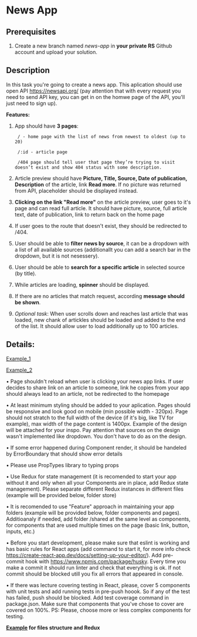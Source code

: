 # News App

## Prerequisites

1. Create a new branch named _news-app_ in **your private RS** Github account and upload your solution.

## Description

In this task you're going to create a news app. This aplication should use open API https://newsapi.org/ (pay attention that with every request you need to send API key, you can get in on the homwe page of the API, you'll just need to sign up).

**Features:**

1.  App should have **3 pages**:

         / - home page with the list of news from newest to oldest (up to 20)

         /:id - article page

         /404 page should tell user that page they’re trying to visit doesn’t exist and show 404 status with some description.

2.  Article preview should have **Picture, Title, Source, Date of publication, Description** of the article, link **Read more**. If no picture was returned from API, placeholder should be displayed instead.
3.  **Clicking on the link "Read more"** on the article preview, user goes to it's page and can read full article. It should have picture, source, full article text, date of publication, link to return back on the home page
4.  If user goes to the route that doesn't exist, they should be redirected to /404.
5.  User should be able to **filter news by source**, it can be a dropdown with a list of all available sources (additionallt you can add a search bar in the dropdown, but it is not nesessery).
6.  User should be able to **search for a specific article** in selected source (by title).
7.  While articles are loading, **spinner** should be displayed.
8.  If there are no articles that match request, according **message should be shown**.
9.  _Optional task_: When user scrolls down and reaches last article that was loaded, new chank of artickles should be loaded and added to the end of the list. It should allow user to load additionally up to 100 articles.

## Details:

[Example_1](https://github.com/rolling-scopes-school/tasks/blob/master/tasks/react-LT/images/Example-1.png)

[Example_2](https://github.com/rolling-scopes-school/tasks/blob/master/tasks/react-LT/images/Example-2.png)

• Page shouldn't reload when user is clicking your news app links. If user decides to share link on an article to someone, link he copies from your app should always lead to an article, not be redirected to the homepage

• At least minimum styling should be added to your aplication. Pages should be responsive and look good on mobile (min possible width - 320px). Page should not stratch to the full width of the device (if it's big, like TV for example), max width of the page content is 1400px. Example of the design will be attached for your inspo. Pay attention that sources on the design wasn't implemented like dropdown. You don't have to do as on the design.

• If some error happened during Component render, it should be handeled by ErrorBoundary that should show error details

• Please use PropTypes library to typing props

• Use Redux for state management (it is recomended to start your app without it and only when all your Components are in place, add Redux state management). Please separate different Redux instances in different files (example will be provided below, folder store)

• It is recomended to use "Feature" approach in maintaining your app folders (example will be provided below, folder components and pages). Additioanaly if needed, add folder /shared at the same level as components, for components that are used multiple times on the page (basic link, button, inputs, etc.)

• Before you start development, please make sure that eslint is working and has basic rules for React apps (add command to start it, for more info check https://create-react-app.dev/docs/setting-up-your-editor/). Add pre-commit hook with https://www.npmjs.com/package/husky. Every time you make a commit it should run linter and check that everything is ok. If not commit should be blocked utill you fix all errors that appeared in console.

• If there was lecture covering testing in React, please, cover 5 components with unit tests and add running tests in pre-push hoook. So if any of the test has failed, push should be blocked. Add test coverage command in package.json. Make sure that components that you've chose to cover are covered on 100%. PS: Please, choose more or less complex components for testing.

**[Example](https://github.com/elkinny/React-to-do/tree/without-login-with-redux) for files structure and Redux**
